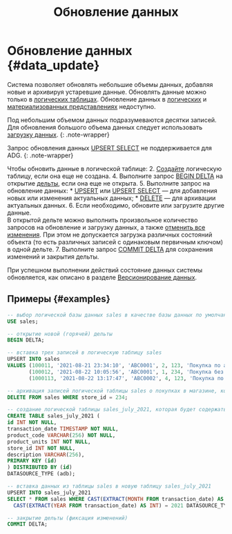﻿---
layout: default
title: Обновление данных
nav_order: 4
parent: Работа с системой
has_children: false
has_toc: false
---

# Обновление данных {#data_update}

Система позволяет обновлять небольшие объемы данных, добавляя новые и архивируя устаревшие данные. Обновлять данные 
можно только в [логических таблицах](../../overview/main_concepts/logical_table/logical_table.md).
Обновление данных в [логических](../../overview/main_concepts/logical_view/logical_view.md)
и [материализованных представлениях](../../overview/main_concepts/materialized_view/materialized_view.md)
недоступно.

Под небольшим объемом данных подразумеваются десятки записей.
Для обновления большого объема данных следует использовать [загрузку данных](../data_upload/data_upload.md).
{: .note-wrapper}

Запрос обновления данных [UPSERT SELECT](../../reference/sql_plus_requests/UPSERT_SELECT/UPSERT_SELECT.md) 
не поддерживается для ADG.
{: .note-wrapper}

Чтобы обновить данные в логической таблице:
2.  [Создайте](../../reference/sql_plus_requests/CREATE_TABLE/CREATE_TABLE.md)
    логическую таблицу, если она еще не создана.
4.  Выполните запрос [BEGIN DELTA](../../reference/sql_plus_requests/BEGIN_DELTA/BEGIN_DELTA.md)
    на открытие [дельты](../../overview/main_concepts/delta/delta.md),
    если она еще не открыта.
5.  Выполните запрос на обновление данных:
      * [UPSERT](../../reference/sql_plus_requests/UPSERT/UPSERT.md) или 
        [UPSERT SELECT](../../reference/sql_plus_requests/UPSERT_SELECT/UPSERT_SELECT.md) — 
        для добавления новых или изменения актуальных данных;
      * [DELETE](../../reference/sql_plus_requests/DELETE/DELETE.md) — для архивации актуальных данных.
6.  Если необходимо, обновите или загрузите другие данные. 
    <br>В открытой дельте можно выполнить произвольное количество запросов на обновление и загрузку данных, 
    а также [отменить все изменения](../../reference/sql_plus_requests/ROLLBACK_DELTA/ROLLBACK_DELTA.md). 
    При этом не допускается загрузка различных состояний объекта (то есть различных записей с одинаковым первичным ключом) 
    в одной дельте.
7.  Выполните запрос [COMMIT DELTA](../../reference/sql_plus_requests/COMMIT_DELTA/COMMIT_DELTA.md)
    для сохранения изменений и закрытия дельты.

При успешном выполнении действий состояние данных системы обновляется, как описано в разделе 
[Версионирование данных](data_versioning/data_versioning.md).

## Примеры {#examples}

```sql
-- выбор логической базы данных sales в качестве базы данных по умолчанию
USE sales;

-- открытие новой (горячей) дельты
BEGIN DELTA;

-- вставка трех записей в логическую таблицу sales
UPSERT INTO sales 
VALUES (100011, '2021-08-21 23:34:10', 'ABC0001', 2, 123, 'Покупка по акции "1+1"'), 
       (100012, '2021-08-22 10:05:56', 'ABC0001', 1, 234, 'Покупка без акций'), 
       (1000113, '2021-08-22 13:17:47', 'ABC0002', 4, 123, 'Покупка по акции "Лето"');

-- архивация записей логической таблицы sales о покупках в магазине, который был закрыт
DELETE FROM sales WHERE store_id = 234;

-- создание логической таблицы sales_july_2021, которая будет содержать данные о продажах за июль 2021 и размещаться в ADB
CREATE TABLE sales_july_2021 (
id INT NOT NULL,
transaction_date TIMESTAMP NOT NULL,
product_code VARCHAR(256) NOT NULL,
product_units INT NOT NULL,
store_id INT NOT NULL,
description VARCHAR(256),
PRIMARY KEY (id)
) DISTRIBUTED BY (id)
DATASOURCE_TYPE (adb);

-- вставка данных из таблицы sales в новую таблицу sales_july_2021 
UPSERT INTO sales_july_2021 
SELECT * FROM sales WHERE CAST(EXTRACT(MONTH FROM transaction_date) AS INT) = 7 AND 
  CAST(EXTRACT(YEAR FROM transaction_date) AS INT) = 2021 DATASOURCE_TYPE = 'adb';

-- закрытие дельты (фиксация изменений)
COMMIT DELTA;
```